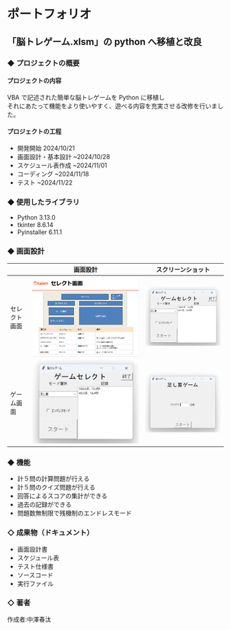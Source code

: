 # ポートフォリオ

## 「脳トレゲーム.xlsm」の python へ移植と改良

### ◆ プロジェクトの概要

#### プロジェクトの内容

VBA で記述された簡単な脳トレゲームを Python に移植し\
それにあたって機能をより使いやすく、遊べる内容を充実させる改修を行いました。

#### プロジェクトの工程

- 開発開始 2024/10/21
- 画面設計・基本設計 ~2024/10/28
- スケジュール表作成 ~2024/11/01
- コーディング ~2024/11/18
- テスト ~2024/11/22

### ◆ 使用したライブラリ

- Python 3.13.0
- tkinter 8.6.14
- Pyinstaller 6.11.1

### ◆ 画面設計
||画面設計|スクリーンショット|
|---|---|---|
|セレクト画面|![image1.png](md/image1.png)|![screen_shot1.png](md/screen_shot1.png)|
|ゲーム画面|![image2.png](md/screen_shot1.png)|![screen_shot2.png](md/screen_shot2.png)|

### ◆ 機能

- 計５問の計算問題が行える
- 計５問のクイズ問題が行える
- 回答によるスコアの集計ができる
- 過去の記録ができる
- 問題数無制限で残機制のエンドレスモード

### ◇ 成果物（ドキュメント）

- 画面設計書
- スケジュール表
- テスト仕様書
- ソースコード
- 実行ファイル

### ◇ 著者

作成者:中澤春汰

